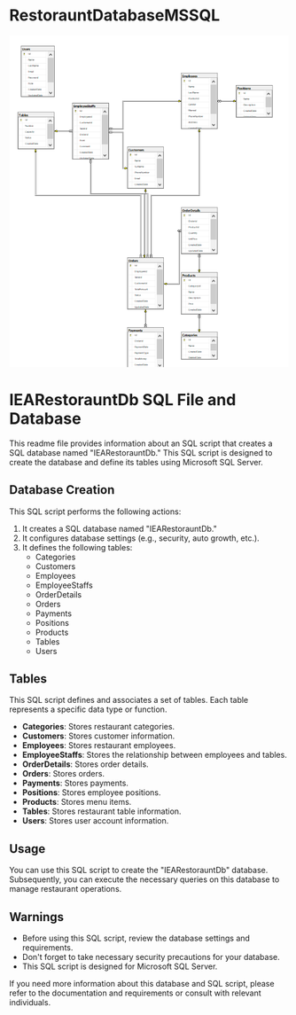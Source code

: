 # RestorauntDatabaseMSSQL
![This Db Diagram Image](Restoraunt.PNG)

# IEARestorauntDb SQL File and Database

This readme file provides information about an SQL script that creates a SQL database named "IEARestorauntDb." This SQL script is designed to create the database and define its tables using Microsoft SQL Server.

## Database Creation

This SQL script performs the following actions:

1. It creates a SQL database named "IEARestorauntDb."
2. It configures database settings (e.g., security, auto growth, etc.).
3. It defines the following tables:
   - Categories
   - Customers
   - Employees
   - EmployeeStaffs
   - OrderDetails
   - Orders
   - Payments
   - Positions
   - Products
   - Tables
   - Users

## Tables

This SQL script defines and associates a set of tables. Each table represents a specific data type or function.

- **Categories**: Stores restaurant categories.
- **Customers**: Stores customer information.
- **Employees**: Stores restaurant employees.
- **EmployeeStaffs**: Stores the relationship between employees and tables.
- **OrderDetails**: Stores order details.
- **Orders**: Stores orders.
- **Payments**: Stores payments.
- **Positions**: Stores employee positions.
- **Products**: Stores menu items.
- **Tables**: Stores restaurant table information.
- **Users**: Stores user account information.

## Usage

You can use this SQL script to create the "IEARestorauntDb" database. Subsequently, you can execute the necessary queries on this database to manage restaurant operations.

## Warnings

- Before using this SQL script, review the database settings and requirements.
- Don't forget to take necessary security precautions for your database.
- This SQL script is designed for Microsoft SQL Server.

If you need more information about this database and SQL script, please refer to the documentation and requirements or consult with relevant individuals.
